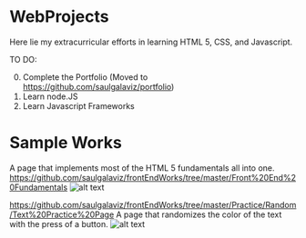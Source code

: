 # WebProjects

Here lie my extracurricular efforts in learning HTML 5, CSS, and Javascript.

TO DO:

0. Complete the Portfolio (Moved to https://github.com/saulgalaviz/portfolio)
1. Learn node.JS
2. Learn Javascript Frameworks 

# Sample Works
A page that implements most of the HTML 5 fundamentals all into one.
https://github.com/saulgalaviz/frontEndWorks/tree/master/Front%20End%20Fundamentals
![alt text](https://i.imgur.com/3Byov8U.png) 

https://github.com/saulgalaviz/frontEndWorks/tree/master/Practice/Random/Text%20Practice%20Page
A page that randomizes the color of the text with the press of a button.
![alt text](https://i.imgur.com/FcVp7Mb.png)
